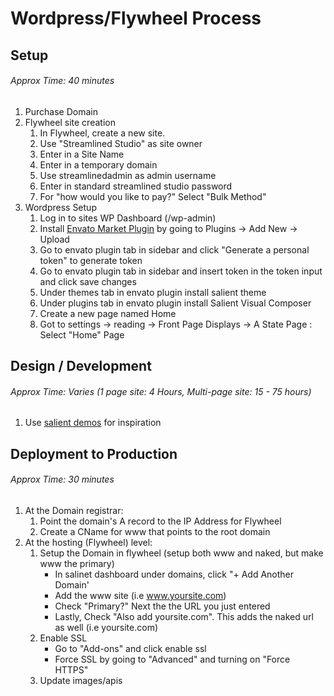 # Wordpress/Flywheel Process

## Setup 
###### Approx Time: 40 minutes
1. Purchase Domain
2. Flywheel site creation
    1. In Flywheel, create a new site.
    2. Use "Streamlined Studio" as site owner
    3. Enter in a Site Name
    4. Enter in a temporary domain
    5. Use streamlinedadmin as admin username
    6. Enter in standard streamlined studio password
    7. For "how would you like to pay?" Select "Bulk Method"
3. Wordpress Setup
    1. Log in to sites WP Dashboard (/wp-admin)
    2. Install [Envato Market Plugin](http://envato.github.io/wp-envato-market/) by going to Plugins -> Add New -> Upload
    3. Go to envato plugin tab in sidebar and click "Generate a personal token" to generate token
    4. Go to envato plugin tab in sidebar and insert token in the token input and click save changes
    5. Under themes tab in envato plugin install salient theme
    6. Under plugins tab in envato plugin install Salient Visual Composer
    7. Create a new page named Home
    8. Got to settings -> reading -> Front Page Displays -> A State Page : Select "Home" Page
    
## Design / Development 
###### Approx Time: Varies (1 page site: 4 Hours, Multi-page site: 15 - 75 hours)
1. Use [salient demos](http://themenectar.com/demo/salient-promo/#demos) for inspiration 

## Deployment to Production
###### Approx Time: 30 minutes
1.  At the Domain registrar:
    1. Point the domain's A record to the IP Address for Flywheel
    2. Create a CName for www that points to the root domain
2. At the hosting (Flywheel) level:
    1. Setup the Domain in flywheel (setup both www and naked, but make www the primary)
        - In salinet dashboard under domains, click "+ Add Another Domain'
        - Add the www site (i.e www.yoursite.com)
        - Check "Primary?" Next the the URL you just entered 
        - Lastly, Check "Also add yoursite.com".  This adds the naked url as well (i.e yoursite.com) 
    2. Enable SSL 
        - Go to "Add-ons" and click enable ssl
        - Force SSL by going to "Advanced" and turning on "Force HTTPS"
    4. Update images/apis
    




